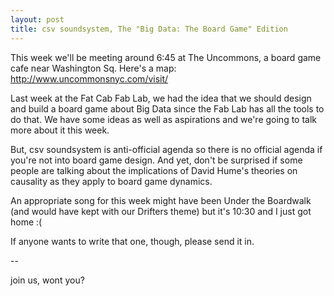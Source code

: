 ```yaml
---
layout: post
title: csv soundsystem, The "Big Data: The Board Game" Edition
---
```

This week we'll be meeting around 6:45 at The Uncommons, a board game cafe near Washington Sq. Here's a map: http://www.uncommonsnyc.com/visit/

Last week at the Fat Cab Fab Lab, we had the idea that we should design and build a board game about Big Data since the Fab Lab has all the tools to do that. We have some ideas as well as aspirations and we're going to talk more about it this week.

But, csv soundsystem is anti-official agenda so there is no official agenda if you're not into board game design. And yet, don't be surprised if some people are talking about the implications of David Hume's theories on causality as they apply to board game dynamics.

An appropriate song for this week might have been Under the Boardwalk (and would have kept with our Drifters theme) but it's 10:30 and I just got home :(

If anyone wants to write that one, though, please send it in.

--

join us, wont you?